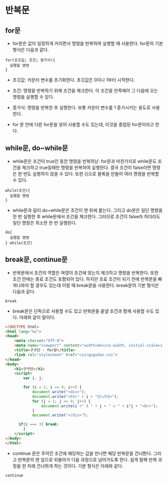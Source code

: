 # 반복문

## for문

* for문은 값이 일정하게 커지면서 명령을 반복하여 실행할 때 사용한다. for문의 기본 형식은 다음과 같다.

```
for(초깃값; 조건; 증가식){
  실행할 명령
}
```

* 초깃값: 카운터 변수를 초기화한다. 초깃값은 0이나 1부터 시작한다.

* 조건: 명령을 반복하기 위해 조건을 체크한다. 이 조건을 만족해야 그 다음에 오는 명령을 실행할 수 있다.

* 증가식: 명령을 반복한 후 실행한다. 보통 카운터 변수를 1 증가시키는 용도로 사용한다.

* for 문 안에 다른 for문을 넣어 사용할 수도 있는데, 이것을 중첩된 for문이라고 한다. 

## while문, do~while문

* while문은 조건이 true인 동안 명령을 반복하낟. for문과 마찬가지로 while문도 조건을 체크하고 true일때만 명령을 반복하여 실행한다. 결국 조건이 false라면 명령은 한 번도 실행하지 않을 수 있다. 또한 {}으로 블록을 만들어 여러 명령을 반복할 수 있다.

```
while(조건){
  실행할 명령
}
```

* while문과 달리 do~while문은 조건이 맨 뒤에 붙는다. 그리고 do문은 일단 명령을 한 번 실행한 후 while문에서 조건을 체크한다. 그러므로 조건이 false라 하더라도 일단 명령은 최소한 한 번 실행된다.

```
do{
  실행할 명령
} while(조건)
```

## break문, continue문

* 반복문에서 조건의 역할은 며영이 조건에 맞는지 체크하고 명령을 반복한다. 또한 조건 안에는 종료 조건도 포함되어 있다. 하지만 조료 조건이 되기 전에 반복문을 빠져나와야 할 경우도 있는데 이럴 때 break문을 사용한다. break문의 기본 형식은 다음과 같다.

```
break
```

* break문은 단독으로 사용할 수도 있고 반복문을 끝낼 조건과 함께 사용할 수도 있다. 아래와 같이 말이다.

```html
<!DOCTYPE html>
<html lang="ko">
<head>
	<meta charset="UTF-8">
	<meta name="viewport" content="width=device-width, initial-scale=1.0">
	<title>구구단 - for문</title>
	<link rel="stylesheet" href="css/gugudan.css">
</head>
<body>
	<h1>구구단</h1>
	<script>
		var i, j;

		for (i = 1; i <= 9; i++) {
			document.write("<div>");
			document.write("<h3>" + i + "단</h3>");
			for (j = 1; j <= 9; j++) {
				document.write(i +" X " + j + " = " + i*j + "<br>");
			}
			document.write("</div>");

      if(i === 3) break;
		}
	</script>
</body>
</html>
```

* continue 문은 주어진 조건에 해당하는 값을 만나면 해당 반복문을 건너뛴다. 그리고 반복문의 맨 앞으로 되돌아가 다음 과정으로 넘어가도록 한다. 쉽게 말해 반복 과정을 한 차례 건너뛰게 하는 것이다. 기본 형식은 아래와 같다.

```
continue
```
